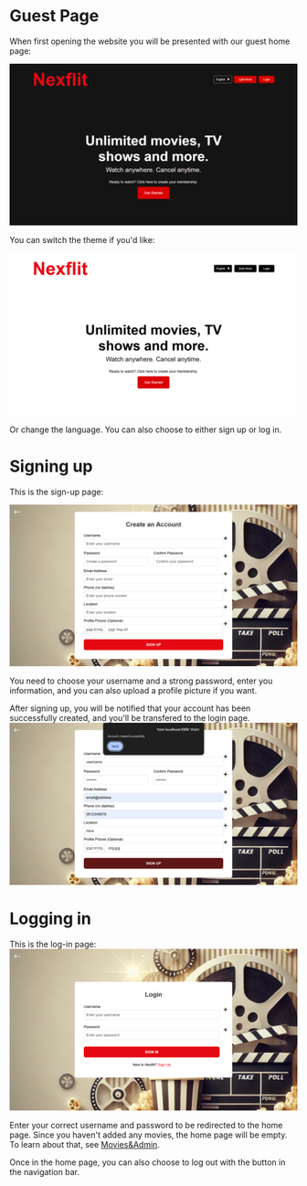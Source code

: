 # Guest Page
When first opening the website you will be presented with our guest home page:

![](../../PreviewImages/Web/GuestPage.png)

You can switch the theme if you'd like:

![](../../PreviewImages/Web/GuestLight.png)

Or change the language. You can also choose to either sign up or log in.

# Signing up
This is the sign-up page:

![](../../PreviewImages/Web/SignUp.png)

You need to choose your username and a strong password, enter you information, and you can also upload a profile picture if you want.

After signing up, you will be notified that your account has been successfully created, and you'll be transfered to the login page.
![](../../PreviewImages/Web/SignedUp.png)

# Logging in
This is the log-in page:
![](../../PreviewImages/Web/Login.png)

Enter your correct username and password to be redirected to the home page.
Since you haven't added any movies, the home page will be empty. To learn about that, see [Movies&Admin](Movies&Admin.md).

Once in the home page, you can also choose to log out with the button in the navigation bar.